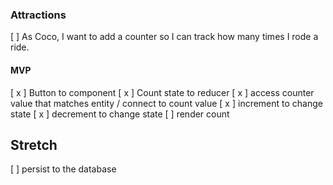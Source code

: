 ### Attractions
[   ] As Coco, I want to add a counter so I can track how many times I rode a ride.

#### MVP
[ x ] Button to component
[ x ] Count state to reducer
[ x ] access counter value that matches entity / connect to count value
[ x ] increment to change state
[ x ] decrement to change state
[   ] render count

## Stretch
[   ] persist to the database
